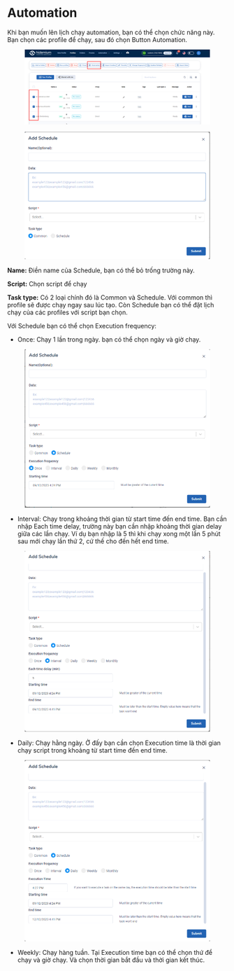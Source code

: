 # Automation

Khi bạn muốn lên lịch chạy automation, bạn có thể chọn chức năng này. Bạn chọn các profile để chạy, sau đó chọn Button Automation.

<figure><img src="../../.gitbook/assets/image (75).png" alt=""><figcaption></figcaption></figure>

<figure><img src="../../.gitbook/assets/image (76).png" alt=""><figcaption></figcaption></figure>

**Name:** Điền name của Schedule, bạn có thể bỏ trống trường này.

**Script:** Chọn script để chạy

**Task type:** Có 2 loại chính đó là Common và Schedule. Với common thì profile sẽ được chạy ngay sau lúc tạo. Còn Schedule bạn có thể đặt lịch chạy của các profiles với script bạn chọn.

Với Schedule bạn có thể chọn Execution frequency:

* Once: Chạy 1 lần trong ngày. bạn có thể chọn ngày và giờ chạy.

<figure><img src="../../.gitbook/assets/image (77).png" alt=""><figcaption></figcaption></figure>

* Interval: Chạy trong khoảng thời gian từ start time đến end time. Bạn cần nhập Each time delay, trường này bạn cần nhập khoảng thời gian delay giữa các lần chạy. Ví dụ bạn nhập là 5 thì khi chạy xong một lần 5 phút sau mới chạy lần thứ 2, cứ thế cho đến hết end time.

<figure><img src="../../.gitbook/assets/image (78).png" alt=""><figcaption></figcaption></figure>

* Daily: Chạy hằng ngày. Ở đấy bạn cần chọn Execution time là thời gian chạy script trong khoảng từ start time đến end time.&#x20;

<figure><img src="../../.gitbook/assets/image (79).png" alt=""><figcaption></figcaption></figure>

* Weekly: Chạy hàng tuần. Tại Execution time bạn có thể chọn thứ để chạy và giờ chạy. Và chọn thời gian bắt đầu và thời gian kết thúc.

